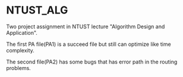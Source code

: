 # NTUST_ALG
Two project assignment in NTUST lecture "Algorithm Design and Application".

The first PA file(PA1) is a succeed file but still can optimize like time complexity.

The second file(PA2) has some bugs that has error path in the routing problems.

